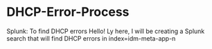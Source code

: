 # DHCP-Error-Process
Splunk: To find DHCP errors
Hello!
Ly here, I will be creating a Splunk search that will find DHCP errors in index=idm-meta-app-n
